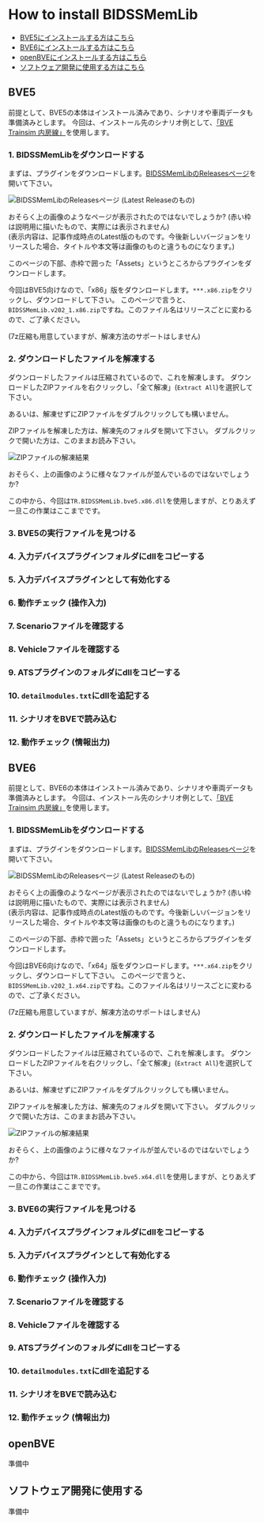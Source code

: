 # How to install BIDSSMemLib

- [BVE5にインストールする方はこちら](#bve5)
- [BVE6にインストールする方はこちら](#bve6)
- [openBVEにインストールする方はこちら](#openbve)
- [ソフトウェア開発に使用する方はこちら](#ソフトウェア開発に使用する)

## BVE5

前提として、BVE5の本体はインストール済みであり、シナリオや車両データも準備済みとします。
今回は、インストール先のシナリオ例として、[「BVE Trainsim 内房線」](http://bvets.net/uchibo/)を使用します。

### 1. BIDSSMemLibをダウンロードする

まずは、プラグインをダウンロードします。[BIDSSMemLibのReleasesページ](https://github.com/Tralsys/BIDSSMemLib/releases/latest)を開いて下さい。

![BIDSSMemLibのReleasesページ (Latest Releaseのもの)](./HowToInstall.images/BIDSSMemLib-gh-releases-assets-marked.png)

おそらく上の画像のようなページが表示されたのではないでしょうか? (赤い枠は説明用に描いたもので、実際には表示されません)  
(表示内容は、記事作成時点のLatest版のものです。今後新しいバージョンをリリースした場合、タイトルや本文等は画像のものと違うものになります。)

このページの下部、赤枠で囲った「Assets」というところからプラグインをダウンロードします。

今回はBVE5向けなので、「x86」版をダウンロードします。`***.x86.zip`をクリックし、ダウンロードして下さい。
このページで言うと、`BIDSSMemLib.v202_1.x86.zip`ですね。このファイル名はリリースごとに変わるので、ご了承ください。

(7z圧縮も用意していますが、解凍方法のサポートはしません)

### 2. ダウンロードしたファイルを解凍する

ダウンロードしたファイルは圧縮されているので、これを解凍します。
ダウンロードしたZIPファイルを右クリックし、「全て解凍」(`Extract All`)を選択して下さい。

あるいは、解凍せずにZIPファイルをダブルクリックしても構いません。

ZIPファイルを解凍した方は、解凍先のフォルダを開いて下さい。
ダブルクリックで開いた方は、このままお読み下さい。

![ZIPファイルの解凍結果](./HowToInstall.images/BIDSSMemLib-zip-extract-result-x86.png)

おそらく、上の画像のように様々なファイルが並んでいるのではないでしょうか?

この中から、今回は`TR.BIDSSMemLib.bve5.x86.dll`を使用しますが、とりあえず一旦この作業はここまでです。

### 3. BVE5の実行ファイルを見つける

### 4. 入力デバイスプラグインフォルダにdllをコピーする

### 5. 入力デバイスプラグインとして有効化する

### 6. 動作チェック (操作入力)

### 7. Scenarioファイルを確認する

### 8. Vehicleファイルを確認する

### 9. ATSプラグインのフォルダにdllをコピーする

### 10. `detailmodules.txt`にdllを追記する

### 11. シナリオをBVEで読み込む

### 12. 動作チェック (情報出力)

## BVE6

前提として、BVE6の本体はインストール済みであり、シナリオや車両データも準備済みとします。
今回は、インストール先のシナリオ例として、[「BVE Trainsim 内房線」](http://bvets.net/uchibo/)を使用します。

### 1. BIDSSMemLibをダウンロードする

まずは、プラグインをダウンロードします。[BIDSSMemLibのReleasesページ](https://github.com/Tralsys/BIDSSMemLib/releases/latest)を開いて下さい。

![BIDSSMemLibのReleasesページ (Latest Releaseのもの)](./HowToInstall.images/BIDSSMemLib-gh-releases-assets-marked.png)

おそらく上の画像のようなページが表示されたのではないでしょうか? (赤い枠は説明用に描いたもので、実際には表示されません)  
(表示内容は、記事作成時点のLatest版のものです。今後新しいバージョンをリリースした場合、タイトルや本文等は画像のものと違うものになります。)

このページの下部、赤枠で囲った「Assets」というところからプラグインをダウンロードします。

今回はBVE6向けなので、「x64」版をダウンロードします。`***.x64.zip`をクリックし、ダウンロードして下さい。
このページで言うと、`BIDSSMemLib.v202_1.x64.zip`ですね。このファイル名はリリースごとに変わるので、ご了承ください。

(7z圧縮も用意していますが、解凍方法のサポートはしません)

### 2. ダウンロードしたファイルを解凍する

ダウンロードしたファイルは圧縮されているので、これを解凍します。
ダウンロードしたZIPファイルを右クリックし、「全て解凍」(`Extract All`)を選択して下さい。

あるいは、解凍せずにZIPファイルをダブルクリックしても構いません。

ZIPファイルを解凍した方は、解凍先のフォルダを開いて下さい。
ダブルクリックで開いた方は、このままお読み下さい。

![ZIPファイルの解凍結果](./HowToInstall.images/BIDSSMemLib-zip-extract-result-x64.png)

おそらく、上の画像のように様々なファイルが並んでいるのではないでしょうか?

この中から、今回は`TR.BIDSSMemLib.bve5.x64.dll`を使用しますが、とりあえず一旦この作業はここまでです。

### 3. BVE6の実行ファイルを見つける

### 4. 入力デバイスプラグインフォルダにdllをコピーする

### 5. 入力デバイスプラグインとして有効化する

### 6. 動作チェック (操作入力)

### 7. Scenarioファイルを確認する

### 8. Vehicleファイルを確認する

### 9. ATSプラグインのフォルダにdllをコピーする

### 10. `detailmodules.txt`にdllを追記する

### 11. シナリオをBVEで読み込む

### 12. 動作チェック (情報出力)

## openBVE

準備中

## ソフトウェア開発に使用する

準備中
